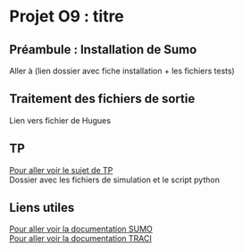 
# Projet O9 : titre
## Préambule : Installation de Sumo
Aller à (lien dossier avec fiche installation + les fichiers tests)
## Traitement des fichiers de sortie
Lien vers fichier de Hugues
## TP 
<a href = "Projet09-VSL/Projet09-VSL.ypnb.ipynb"> Pour aller voir le sujet de TP <a/>  
Dossier avec les fichiers de simulation et le script python 
## Liens utiles 
<a href ="https://sumo.dlr.de/docs/"> Pour aller voir la documentation SUMO <a/>  
<a href ="https://sumo.dlr.de/docs/TraCI.html"> Pour aller voir la documentation TRACI <a/>  

